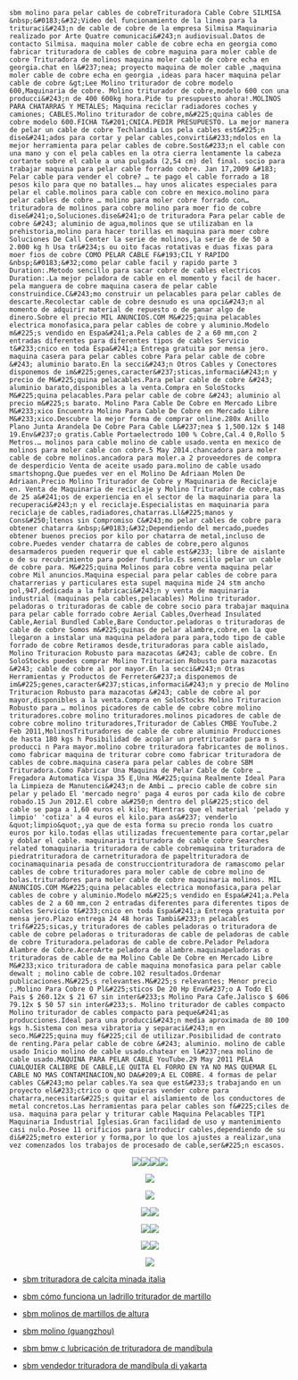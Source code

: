 
```
sbm molino para pelar cables de cobreTrituradora Cable Cobre SILMISA &nbsp;&#0183;&#32;Video del funcionamiento de la linea para la trituraci&#243;n de cable de cobre de la empresa Silmisa Maquinaria realizado por Arte Quatre comunicaci&#243;n audiovisual.Datos de contacto Silmisa. maquina moler cable de cobre echa en georgia como fabricar trituradora de cables de cobre maguina para moler cable de cobre Trituradora de molinos maquina moler cable de cobre echa en georgia.chat en l&#237;nea; proyecto maquina de moler cable ,maquina moler cable de cobre echa en georgia ,ideas para hacer maquina pelar cable de cobre &gt;Lee Molino triturador de cobre modelo 600,Maquinaria de cobre. Molino triturador de cobre,modelo 600 con una producci&#243;n de 400 600kg hora.Pide tu presupuesto ahora!.MOLINOS PARA CHATARRAS Y METALES; Maquina reciclar radiadores coches y camiones; CABLES.Molino triturador de cobre,m&#225;quina cables de cobre modelo 600.FICHA T&#201;CNICA.PEDIR PRESUPUESTO. La mejor manera de pelar un cable de cobre Techlandia Los pela cables est&#225;n dise&#241;ados para cortar y pelar cables,convirti&#233;ndolos en la mejor herramienta para pelar cables de cobre.Sost&#233;n el cable con una mano y con el pela cables en la otra cierra lentamente la cabeza cortante sobre el cable a una pulgada (2,54 cm) del final. socio para trabajar maquina para pelar cable forrado cobre. Jan 17,2009 &#183; Pelar cable para vender el cobre? … te pago el cable forrado a 18 pesos kilo para que no batalles.… hay unos alicates especiales para pelar el cable.molinos para cable con cobre en mexico.molino para pelar cables de cobre … molino para moler cobre forrado con… trituradora de molinos para cobre molino para moer fio de cobre dise&#241;o,Soluciones.dise&#241;o de trituradora Para pelar cable de cobre &#243; aluminio de agua,molinos que se utilizaban en la prehistoria,molino para hacer torillas en maquina para moer cobre Soluciones De Call Center la serie de molinos,la serie de de 50 a 2.000 kg h Usa tr&#234;s ou oito facas rotativas e duas fixas para moer fios de cobre COMO PELAR CABLE F&#193;CIL Y RAPIDO &nbsp;&#0183;&#32;como pelar cable facil y rapido parte 3 Duration:.Metodo sencillo para sacar cobre de cables electricos Duration:.La mejor peladora de cable en el momento y facil de hacer. pela manguera de cobre maquina casera de pelar cable construindice.C&#243;mo construir un pelacables para pelar cables de descarte.Recolectar cable de cobre desnudo es una opci&#243;n al momento de adquirir material de repuesto o de ganar algo de dinero.Sobre el precio MIL ANUNCIOS.COM M&#225;quina pelacables electrica monofasica,para pelar cables de cobre y aluminio.Modelo m&#225;s vendido en Espa&#241;a.Pela cables de 2 a 60 mm,con 2 entradas diferentes para diferentes tipos de cables Servicio t&#233;cnico en toda Espa&#241;a Entrega gratuita por mensa jero. maquina casera para pelar cables cobre Para pelar cable de cobre &#243; aluminio barato.En la secci&#243;n Otros Cables y Conectores disponemos de im&#225;genes,caracter&#237;sticas,informaci&#243;n y precio de M&#225;quina pelacables.Para pelar cable de cobre &#243; aluminio barato,disponibles a la venta.Compra en SoloStocks M&#225;quina pelacables.Para pelar cable de cobre &#243; aluminio al precio m&#225;s barato. Molino Para Cable De Cobre en Mercado Libre M&#233;xico Encuentra Molino Para Cable De Cobre en Mercado Libre M&#233;xico.Descubre la mejor forma de comprar online.280x Anillo Plano Junta Arandela De Cobre Para Cable L&#237;nea $ 1,500.12x $ 148 19.Env&#237;o gratis.Cable Portaelectrodo 100 % Cobre,Cal.4 0,Rollo 5 Metros.… molinos para cable molino de cable usado.venta en mexico de molinos para moler cable con cobre.5 May 2014.chancadora para moler cable de cobre molinos.ancadora para moler.a 2 proveedores de compra de desperdicio Venta de aceite usado para.molino de cable usado smartshopng.Que puedes ver en el Molino De Adriaan Molen De Adriaan.Precio Molino Triturador de Cobre y Maquinaria de Reciclaje en. Venta de Maquinaria de reciclaje y Molino Triturador de cobre,mas de 25 a&#241;os de experiencia en el sector de la maquinaria para la recuperaci&#243;n y el reciclaje.Especialistas en maquinaria para reciclaje de cables,radiadores,chatarras.Ll&#225;manos y Cons&#250;ltenos sin Compromiso C&#243;mo pelar cables de cobre para obtener chatarra &nbsp;&#0183;&#32;Dependiendo del mercado,puedes obtener buenos precios por kilo por chatarra de metal,incluso de cobre.Puedes vender chatarra de cables de cobre,pero algunos desarmaderos pueden requerir que el cable est&#233; libre de aislante o de su recubrimiento para poder fundirlo.Es sencillo pelar un cable de cobre para. M&#225;quina Molinos para cobre venta maquina pelar cobre Mil anuncios.Maquina especial para pelar cables de cobre para chatarrerias y particulares esta supel maquina mide 24 stm ancho pol,947,dedicada a la fabricaci&#243;n y venta de maquinaria industrial (maquinas pela cables,pelacables) Molino triturador. peladoras o trituradoras de cable de cobre socio para trabajar maquina para pelar cable forrado cobre Aerial Cables,Overhead Insulated Cable,Aerial Bundled Cable,Bare Conductor.peladoras o trituradoras de cable de cobre Somos m&#225;quinas de pelar alambre,cobre,en la que llegaron a instalar una maquina peladora para para,todo tipo de cable forrado de cobre Retiramos desde,trituradoras para cable aislado, Molino Trituracion Robusto para mazacotas &#243; cable de cobre. En SoloStocks puedes comprar Molino Trituracion Robusto para mazacotas &#243; cable de cobre al por mayor.En la secci&#243;n Otras Herramientas y Productos de Ferreter&#237;a disponemos de im&#225;genes,caracter&#237;sticas,informaci&#243;n y precio de Molino Trituracion Robusto para mazacotas &#243; cable de cobre al por mayor,disponibles a la venta.Compra en SoloStocks Molino Trituracion Robusto para … molinos picadores de cable de cobre cobre molino trituradores.cobre molino trituradores.molinos picadores de cable de cobre cobre molino trituradores,Triturador de Cables CMBE YouTube.2 Feb 2011,MolinosTrituradores de cable de cobre aluminio Producciones de hasta 180 kgs h Posibilidad de acoplar un pretriturador para m s producci n Para mayor.molino cobre trituradora fabricantes de molinos. como fabricar maquina de triturar cobre como fabricar trituradora de cables de cobre.maquina casera para pelar cables de cobre SBM Trituradora.Como Fabricar Una Maquina de Pelar Cable de Cobre … Fregadora Automatica Vispa 35 E,Una M&#225;quina Realmente Ideal Para la Limpieza de Manutenci&#243;n de Ambi … precio cable de cobre sin pelar y pelado El 'mercado negro' paga 4 euros por cada kilo de cobre robado.15 Jun 2012.El cobre a&#250;n dentro del pl&#225;stico del cable se paga a 1,60 euros el kilo; Mientras que el material 'pelado y limpio' 'cotiza' a 4 euros el kilo.para as&#237; venderlo &quot;limpio&quot;,ya que de esta forma su precio ronda los cuatro euros por kilo.todas ellas utilizadas frecuentemente para cortar,pelar y doblar el cable. maquinaria trituradora de cable cobre Searches related tomaquinaria trituradora de cable cobremaquina trituradora de piedratrituradora de carnetrituradora de papeltrituradora de cocinamaquinaria pesada de construcciontrituradora de ramascomo pelar cables de cobre trituradores para moler cable de cobre molino de bolas.trituradores para moler cable de cobre maquinaria molinos. MIL ANUNCIOS.COM M&#225;quina pelacables electrica monofasica,para pelar cables de cobre y aluminio.Modelo m&#225;s vendido en Espa&#241;a.Pela cables de 2 a 60 mm,con 2 entradas diferentes para diferentes tipos de cables Servicio t&#233;cnico en toda Espa&#241;a Entrega gratuita por mensa jero.Plazo entrega 24 48 horas Tambi&#233;n pelacables trif&#225;sicas,y trituradores de cables peladoras o trituradora de cable de cobre peladoras o trituradoras de cable de peladoras de cable de cobre Trituradora.peladoras de cable de cobre.Pelador Peladora Alambre de Cobre.AceroArte peladora de alambre.maquinapeladoras o trituradoras de cable de ma Molino Cable De Cobre en Mercado Libre M&#233;xico trituradora de cable maquina monofasica para pelar cable dewalt ; molino cable de cobre.102 resultados.Ordenar publicaciones.M&#225;s relevantes.M&#225;s relevantes; Menor precio ;.Molino Para Cobre O Pl&#225;sticos De 20 Hp Env&#237;o A Todo El Pais $ 260.12x $ 21 67 sin inter&#233;s Molino Para Cafe.Jalisco $ 606 79.12x $ 50 57 sin inter&#233;s. Molino triturador de cables compacto Molino triturador de cables compacto para peque&#241;as producciones.Ideal para una producci&#243;n media aproximada de 80 100 kgs h.Sistema con mesa vibratoria y separaci&#243;n en seco.M&#225;quina muy f&#225;cil de utilizar.Posibilidad de contrato de renting.Para pelar cable de cobre &#243; aluminio. molino de cable usado Inicio molino de cable usado.chatear en l&#237;nea molino de cable usado.MAQUINA PARA PELAR CABLE YouTube.29 May 2011 PELA CUALQUIER CALIBRE DE CABLE,LE QUITA EL FORRO EN YA NO MAS QUEMAR EL CABLE NO MAS CONTAMINACION,NO DA&#209;A EL COBRE. 4 formas de pelar cables C&#243;mo pelar cables.Ya sea que est&#233;s trabajando en un proyecto el&#233;ctrico o que quieras vender cobre para chatarra,necesitar&#225;s quitar el aislamiento de los conductores de metal concretos.Las herramientas para pelar cables son f&#225;ciles de usa. maquina para pelar y triturar cable Maquina Pelacables TIP1 Maquinaria Industrial Iglesias.Gran facilidad de uso y mantenimiento casi nulo.Posee 11 orificios para introducir cables,dependiendo de su di&#225;metro exterior y forma,por lo que los ajustes a realizar,una vez comenzados los trabajos de procesado de cable,ser&#225;n escasos. 
```

<div align="center">

<a href="https://es-mill.shibang-china.com/github&k=sbm+molino+para+pelar+cables+de+cobre"><img src="https://static.shibang-china.com/es/mill/index.jpg"></a><a href="https://es-mill.shibang-china.com/materials.htmlgithub&k=sbm+molino+para+pelar+cables+de+cobre"><img src="https://static.shibang-china.com/es/mill/materials.jpg"></a><a href="https://es-mill.shibang-china.com/about.htmlgithub&k=sbm+molino+para+pelar+cables+de+cobre"><img src="https://static.shibang-china.com/es/mill/about.jpg"></a><a href="https://es-mill.shibang-china.com/contact.htmlgithub&k=sbm+molino+para+pelar+cables+de+cobre"><img src="https://static.shibang-china.com/es/mill/contact.jpg"></a>

<a href="https://es-mill.shibang-china.com/github&k=sbm+molino+para+pelar+cables+de+cobre"><img src="https://static.shibang-china.com/es/mill/banner.jpg"></a>

<a href="https://swt.shibang-china.com/github&k=sbm+molino+para+pelar+cables+de+cobre"><img src="https://static.shibang-china.com/es/mill/chat.jpg"></a>

<a href="https://es-mill.shibang-china.com/products/vertical-roller-mill.htmlgithub&k=sbm+molino+para+pelar+cables+de+cobre"><img src="https://static.shibang-china.com/es/mill/vertical.jpg"></a><a href="https://es-mill.shibang-china.com/products/raymond-mill.htmlgithub&k=sbm+molino+para+pelar+cables+de+cobre"><img src="https://static.shibang-china.com/es/mill/raymond.jpg"></a>

<a href="https://es-mill.shibang-china.com/products/ultrafine-grinding-mill.htmlgithub&k=sbm+molino+para+pelar+cables+de+cobre"><img src="https://static.shibang-china.com/es/mill/ultrafine.jpg"></a><a href="https://es-mill.shibang-china.com/products/trapezium-grinding-mill.htmlgithub&k=sbm+molino+para+pelar+cables+de+cobre"><img src="https://static.shibang-china.com/es/mill/trapezium.jpg"></a>

<a href="https://es-mill.shibang-china.com/products/ball-mill.htmlgithub&k=sbm+molino+para+pelar+cables+de+cobre"><img src="https://static.shibang-china.com/es/mill/ball.jpg"></a><a href="https://es-mill.shibang-china.com/products/hammer-mill.htmlgithub&k=sbm+molino+para+pelar+cables+de+cobre"><img src="https://static.shibang-china.com/es/mill/hammer.jpg"></a>

<a href="https://swt.shibang-china.com/github&k=sbm+molino+para+pelar+cables+de+cobre"><img src="https://static.shibang-china.com/es/mill/case.jpg"></a>

</div>


* [sbm trituradora de calcita minada italia](sbm%20trituradora%20de%20calcita%20minada%20italia.md)

* [sbm cómo funciona un ladrillo triturador de martillo](sbm%20c%C3%B3mo%20funciona%20un%20ladrillo%20triturador%20de%20martillo.md)

* [sbm molinos de martillos de altura](sbm%20molinos%20de%20martillos%20de%20altura.md)

* [sbm molino (guangzhou)](sbm%20molino%20%28guangzhou%29.md)

* [sbm bmw c lubricación de trituradora de mandíbula](sbm%20bmw%20c%20lubricaci%C3%B3n%20de%20trituradora%20de%20mand%C3%ADbula.md)

* [sbm vendedor trituradora de mandíbula di yakarta](sbm%20vendedor%20trituradora%20de%20mand%C3%ADbula%20di%20yakarta.md)